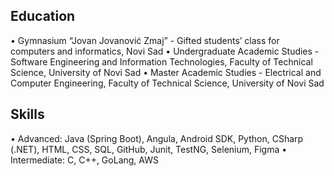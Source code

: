 <!--
**andreakatzenberger/andreakatzenberger** is a ✨ _special_ ✨ repository because its `README.md` (this file) appears on your GitHub profile.
-->

## Education
• Gymnasium “Jovan Jovanović Zmaj” - Gifted students’ class for computers and informatics, Novi Sad
• Undergraduate Academic Studies - Software Engineering and Information Technologies, Faculty of Technical Science, University of Novi Sad
• Master Academic Studies - Electrical and Computer Engineering, Faculty of Technical Science, University of Novi Sad

## Skills
• Advanced: Java (Spring Boot), Angula, Android SDK, Python, CSharp (.NET), HTML, CSS, SQL, GitHub, Junit, TestNG, Selenium, Figma
• Intermediate: C, C++, GoLang, AWS
